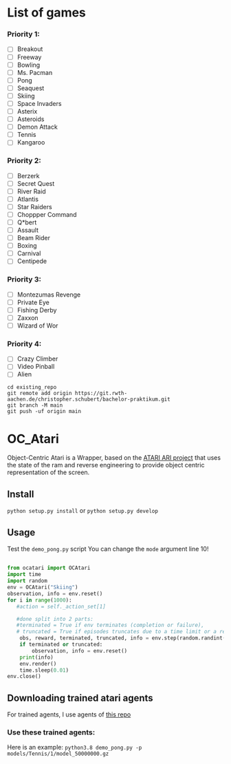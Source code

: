 # List of games

### Priority 1:
- [ ]  Breakout
- [ ]  Freeway
- [ ]  Bowling
- [ ]  Ms.  Pacman
- [ ]  Pong
- [ ]  Seaquest
- [ ]  Skiing
- [ ]  Space Invaders
- [ ]  Asterix
- [ ]  Asteroids
- [ ]  Demon Attack
- [ ]  Tennis
- [ ]  Kangaroo

### Priority 2:
- [ ]  Berzerk
- [ ]  Secret Quest
- [ ]  River Raid
- [ ]  Atlantis
- [ ]  Star Raiders
- [ ]  Choppper Command
- [ ]  Q*bert
- [ ]  Assault
- [ ]  Beam Rider
- [ ]  Boxing
- [ ]  Carnival
- [ ]  Centipede

### Priority 3:
- [ ]  Montezumas Revenge
- [ ]  Private Eye
- [ ]  Fishing Derby
- [ ]  Zaxxon
- [ ]  Wizard of Wor

### Priority 4:
- [ ]  Crazy Climber
- [ ]  Video Pinball
- [ ]  Alien

```
cd existing_repo
git remote add origin https://git.rwth-aachen.de/christopher.schubert/bachelor-praktikum.git
git branch -M main
git push -uf origin main
```


# OC_Atari

Object-Centric Atari is a Wrapper, based on the [ATARI ARI project](https://github.com/mila-iqia/atari-representation-learning) that uses the state of the ram and reverse engineering to provide object centric representation of the screen.

## Install
`python setup.py install` or `python setup.py develop`


## Usage
Test the `demo_pong.py` script
You can change the `mode` argument line 10!


##
```py
from ocatari import OCAtari
import time
import random
env = OCAtari("Skiing")
observation, info = env.reset()
for i in range(1000):
   #action = self._action_set[1]

   #done split into 2 parts:
   #terminated = True if env terminates (completion or failure),
   # truncated = True if episodes truncates due to a time limit or a reason that is not defined of the task
    obs, reward, terminated, truncated, info = env.step(random.randint(0, 2))
    if terminated or truncated:
        observation, info = env.reset()
    print(info)
    env.render()
    time.sleep(0.01)
env.close()
```

## Downloading trained atari agents
For trained agents, I use agents of [this repo](https://github.com/floringogianu/atari-agents)

### Use these trained agents:
Here is an example:
`python3.8 demo_pong.py -p models/Tennis/1/model_50000000.gz`
